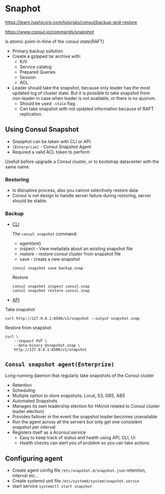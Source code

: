 # Snaphot

https://learn.hashicorp.com/tutorials/consul/backup-and-restore

https://www.consul.io/commands/snapshot

Is atomic point-in-time of the consul state(RAFT)
- Primary backup sollution
- Create a gzipped tar archive with:
    - K/V 
    - Service catalog
    - Prepared Queries
    - Session 
    - ACL
- Leader should take the snapshot, because only leader has the most updated log of cluster state. But it is possible to take snapshot from non-leader in case when leader is not available, or there is no quorum. 
    - Should be used `-stale` flag. 
    - Can take snapshot with not updated information because of RAFT replication.

## Using Consul Snapshot
- Snasphot can be taken with CLI or API. 
- `[Enterprize]` - Consul Snapshot Agent
- Required a valid ACL token to perform

Usefull before upgrade a Consul cluster, or to bootstrap datacenter with the same name. 

### Restoring
- Is disruptive process, also you cannot selectively restore data
- Consul is not design to handle server failure during restoring, server should be stable. 

### Backup
- [CLI](https://www.consul.io/commands/snapshot)

    The `consul snapshot` command:
    - agent(ent)
    - inspect - View metadata about an existing snapshot file
    - restore - restore consul cluster from snapshot file
    - save - creata a new snapshot 

    ```
    consul snapshot save backup.snap
    ```
    Restore 
    ```
    consul snapshot inspect consul.snap
    consul snapshot restore consul.snap
    ```
- [API](https://www.consul.io/api-docs/snapshot) 

Take snapshot
```
curl http://127.0.0.1:8500/v1/snapshot --output snapshot.snap
```


Restore from snapshot
```
curl \
    --request PUT \
    --data-binary @snapshot.snap \
    http://127.0.0.1:8500/v1/snapshot
```

## `Consul snapshot agent(Enterprize)`
Long-running daemon that regularly take snapshots of the Consul cluster
- Retention 
- Scheduling
- Multiple option to store snapshots: Local, S3, GBS, ABS
- Automated Snapshots 
- Manages its own leadership election for HA(not related to Consul cluster leader election)
- Provides failover in the event the snapshot leader becomes unavailable
- Run the agent across all the servers but only get one consistent snapshot per interval
- Registers itself as a Aconsul service
    - Easy to keep track of status and health using API, CLI, UI
    - Health checks can alert you of problem so you can take actions

## Configuring agent
- Create agent config file `/etc/snapshot.d/snapshot.json` retention, interval etc...
- Create systemd unit file `/etc/systemd/system/snapshot.servie`
- start service `systemctl start snapshot`